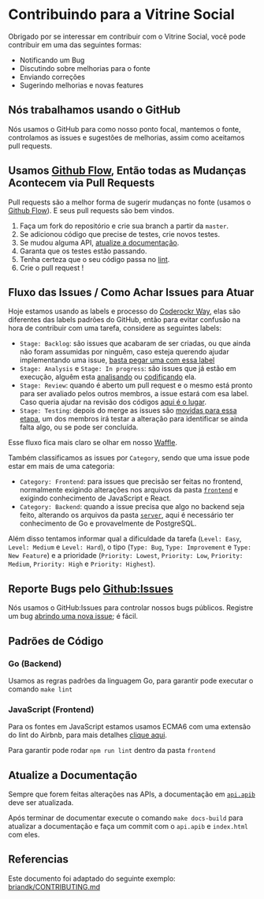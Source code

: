 # Contribuindo para a Vitrine Social

Obrigado por se interessar em contribuir com o Vitrine Social, você pode contribuir em uma das seguintes formas:

- Notificando um Bug
- Discutindo sobre melhorias para o fonte
- Enviando correções
- Sugerindo melhorias e novas features

## Nós trabalhamos usando o GitHub

Nós usamos o GitHub para como nosso ponto focal, mantemos o fonte, controlamos as issues e sugestões de melhorias, assim como aceitamos pull requests.

## Usamos [Github Flow](https://guides.github.com/introduction/flow/index.html), Então todas as Mudanças Acontecem via Pull Requests

Pull requests são a melhor forma de sugerir mudanças no fonte (usamos o [Github Flow](https://guides.github.com/introduction/flow/index.html)). E seus pull requests são bem vindos.

1. Faça um fork do repositório e crie sua branch a partir da `master`.
2. Se adicionou código que precise de testes, crie novos testes.
3. Se mudou alguma API, [atualize a documentação](#atualize-a-documentação).
4. Garanta que os testes estão passando.
5. Tenha certeza que o seu código passa no [lint](#padrões-de-código).
6. Crie o pull request !

## Fluxo das Issues / Como Achar Issues para Atuar

Hoje estamos usando as labels e processo do [Coderockr Way](https://github.com/Coderockr/coderockr-way-github-setup), elas são diferentes das labels padrões do GitHub, então para evitar confusão na hora de contribuir com uma tarefa, considere as seguintes labels:

 * `Stage: Backlog`: são issues que acabaram de ser criadas, ou que ainda não foram assumidas por ninguêm, caso esteja querendo ajudar implementando uma issue, [basta pegar uma com essa label](https://github.com/Coderockr/vitrine-social/labels/Stage%3A%20Backlog)
 * `Stage: Analysis` e `Stage: In progress`: são issues que já estão em execução, alguêm esta [analisando](https://github.com/Coderockr/vitrine-social/labels/Stage%3A%20Analysis) ou [codificando](https://github.com/Coderockr/vitrine-social/labels/Stage%3A%20In%20progress) ela.
 * `Stage: Review`: quando é aberto um pull request e o mesmo está pronto para ser avaliado pelos outros membros, a issue estará com esa label. Caso queria ajudar na revisão dos códigos [aqui é o lugar](https://github.com/Coderockr/vitrine-social/labels/Stage%3A%20Review).
 * `Stage: Testing`: depois do merge as issues são [movidas para essa etapa](https://github.com/Coderockr/vitrine-social/labels/Stage%3A%20Testing), um dos membros irá testar a alteração para identificar se ainda falta algo, ou se pode ser concluída.
 
Esse fluxo fica mais claro se olhar em nosso [Waffle](https://waffle.io/Coderockr/vitrine-social).

Também classificamos as issues por `Category`, sendo que uma issue pode estar em mais de uma categoria:
 
 * `Category: Frontend`: para issues que precisão ser feitas no frontend, normalmente exigindo alterações nos arquivos da pasta [`frontend`](https://github.com/Coderockr/vitrine-social/tree/master/frontend) e exigindo conhecimento de JavaScript e React.
 * `Category: Backend`: quando a issue precisa que algo no backend seja feito, alterando os arquivos da pasta [`server`](https://github.com/Coderockr/vitrine-social/tree/master/server), aqui é necessário ter conhecimento de Go e provavelmente de PostgreSQL.
 
Além disso tentamos informar qual a dificuldade da tarefa (`Level: Easy`, `Level: Medium` e `Level: Hard`), o tipo (`Type: Bug`, `Type: Improvement` e `Type: New Feature`) e a prioridade (`Priority: Lowest`, `Priority: Low`, `Priority: Medium`, `Priority: High` e `Priority: Highest`).

## Reporte Bugs pelo [Github:Issues](https://github.com/Coderockr/vitrine-social/issues)

Nós usamos o GitHub:Issues para controlar nossos bugs públicos. Registre um bug [abrindo uma nova issue](https://github.com/Coderockr/vitrine-social/issues/new?labels=Type%3A%20Bug,Stage%3A%20Backlog); é fácil.

## Padrões de Código

### Go (Backend)

Usamos as regras padrões da linguagem Go, para garantir pode executar o comando `make lint`

### JavaScript (Frontend)

Para os fontes em JavaScript estamos usamos ECMA6 com uma extensão do lint do Airbnb, para mais detalhes [clique aqui](https://github.com/Coderockr/vitrine-social/blob/master/frontend/.eslintrc).

Para garantir pode rodar `npm run lint` dentro da pasta `frontend`

## Atualize a Documentação

Sempre que forem feitas alterações nas APIs, a documentação em [`api.apib`](https://github.com/Coderockr/vitrine-social/blob/master/docs/api.apib) deve ser atualizada.

Após terminar de documentar execute o comando `make docs-build` para atualizar a documentação e faça um commit com o `api.apib` e `index.html` com eles.

## Referencias

Este documento foi adaptado do seguinte exemplo: [briandk/CONTRIBUTING.md](https://gist.github.com/briandk/3d2e8b3ec8daf5a27a62)
